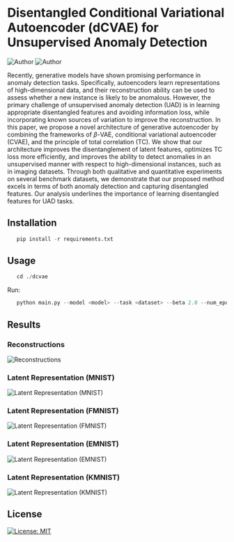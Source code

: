 # Disentangled Conditional Variational Autoencoder (dCVAE) for Unsupervised Anomaly Detection
![Author](https://img.shields.io/badge/author-aaneloy-blue) 
![Author](https://img.shields.io/badge/turgeonmaxime-red)


Recently, generative models have shown promising performance in anomaly detection tasks. Specifically, autoencoders learn representations of high-dimensional data, and their reconstruction ability can be used to assess whether a new instance is likely to be anomalous. However, the primary challenge of unsupervised anomaly detection (UAD) is in learning appropriate disentangled features and avoiding information loss, while incorporating known sources of variation to improve the reconstruction. In this paper, we propose a novel architecture of generative autoencoder by combining the frameworks of $\beta$-VAE, conditional variational autoencoder (CVAE), and the principle of total correlation (TC). We show that our architecture improves the disentanglement of latent features, optimizes TC loss more efficiently, and improves the ability to detect anomalies in an unsupervised manner with respect to high-dimensional instances, such as in imaging datasets. Through both qualitative and quantitative experiments on several benchmark datasets, we demonstrate that our proposed method excels in terms of both anomaly detection and capturing disentangled features. Our analysis underlines the importance of learning disentangled features for UAD tasks.


## Installation
```python
   pip install -r requirements.txt
```

## Usage

```python
   cd ./dcvae
```
Run:
```python
   python main.py --model <model> --task <dataset> --beta 2.0 --num_epochs 100  --batch_size 64 [--gpu]
```

## Results

### Reconstructions

![Reconstructions](https://github.com/UMDimReduction/Disentangled-Conditional-Variational-Autoencoder/blob/main/dcvae/results/Figures/reconstruction.png?raw=true)

### Latent Representation (MNIST)

![Latent Representation (MNIST)](https://github.com/UMDimReduction/Disentangled-Conditional-Variational-Autoencoder/blob/main/dcvae/results/Figures/Latent_MNIST.png?raw=true)

### Latent Representation (FMNIST)

![Latent Representation (FMNIST)](https://github.com/UMDimReduction/Disentangled-Conditional-Variational-Autoencoder/blob/main/dcvae/results/Figures/Latent_FMNIST.png?raw=true)

### Latent Representation (EMNIST)

![Latent Representation (EMNIST)](https://github.com/UMDimReduction/Disentangled-Conditional-Variational-Autoencoder/blob/main/dcvae/results/Figures/Latent_EMNIST.png?raw=true)

### Latent Representation (KMNIST)

![Latent Representation (KMNIST)](https://github.com/UMDimReduction/Disentangled-Conditional-Variational-Autoencoder/blob/main/dcvae/results/Figures/Latent_KMNIST.png?raw=true)


## License
[![License: MIT](https://img.shields.io/badge/License-MIT-yellow.svg)](https://opensource.org/licenses/MIT)